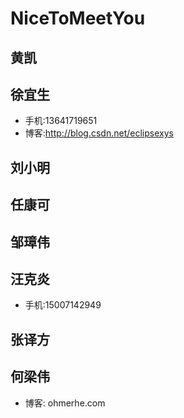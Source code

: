 # NiceToMeetYou

## 黄凯

## 徐宜生

- 手机:13641719651
- 博客:http://blog.csdn.net/eclipsexys


## 刘小明

## 任康可

## 邹璋伟

## 汪克炎
- 手机:15007142949

## 张译方

## 何梁伟

- 博客: ohmerhe.com